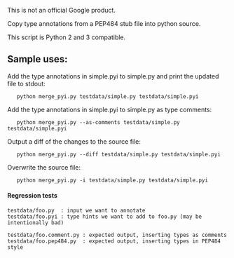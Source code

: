 This is not an official Google product.

Copy type annotations from a PEP484 stub file into python source.

This script is Python 2 and 3 compatible.

## Sample uses:

Add the type annotations in simple.pyi to simple.py and print the updated file
to stdout:

       python merge_pyi.py testdata/simple.py testdata/simple.pyi

Add the type annotations in simple.pyi to simple.py as type comments:

       python merge_pyi.py --as-comments testdata/simple.py testdata/simple.pyi

Output a diff of the changes to the source file:

       python merge_pyi.py --diff testdata/simple.py testdata/simple.pyi

Overwrite the source file:

       python merge_pyi.py -i testdata/simple.py testdata/simple.pyi

#### Regression tests

```
testdata/foo.py  : input we want to annotate
testdata/foo.pyi : type hints we want to add to foo.py (may be intentionally bad)

testdata/foo.comment.py : expected output, inserting types as comments
testdata/foo.pep484.py  : expected output, inserting types in PEP484 style
```

